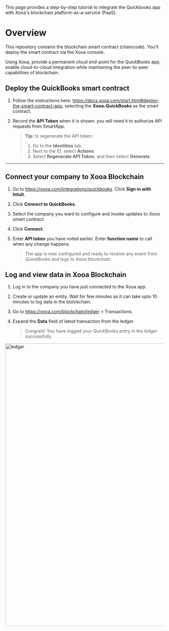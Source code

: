
This page provides a step-by-step tutorial to integrate the Quickbooks app with Xooa's blockchain platform-as-a-service (PaaS).

# Overview

This repository contains the blockchain smart contract (chaincode). You'll deploy the smart contract via the Xooa console.

Using Xooa, provide a permanent cloud end-point for the QuickBooks app, enable cloud-to-cloud integration while maintaining the peer-to-peer capabilities of blockchain.

## Deploy the QuickBooks smart contract 

 
1. Follow the instructions here: https://docs.xooa.com/start.html#deploy-the-smart-contract-app, selecting the **Xooa-QuickBooks** as the smart contract.

2. Record the **API Token** when it is shown: you will need it to authorize API requests from SmartApp.

   > **Tip:**  to regenerate the API token: 
   >
   > 1. Go to the **Identities** tab. 
   > 2. Next to the ID, select **Actions**.
   > 3. Select **Regenerate API Token**, and then select **Generate**.

___

## Connect your company to Xooa Blockchain

1. Go to <https://xooa.com/integrations/quickbooks>. Click **Sign in with Intuit**.

2. Click **Connect to QuickBooks**.

3. Select the company you want to configure and invoke updates to *Xooa smart contract*.

4. Click **Connect**.

5. Enter **API token** you have noted earlier. Enter **function name** to call when any change happens.

	> The app is now configured and ready to receive any event from *QuickBooks* and logs to *Xooa blockchain*.

## Log and view data in Xooa Blockchain

1. Log in to the company you have just connected to the Xooa app.

2. Create or update an entity. Wait for few minutes as it can take upto 10 minutes to log data in the blolckchain.

3. Go to <https://xooa.com/blockchain/ledger> > Transactions.

4. Expand the **Data** field of latest transaction from the ledger.

	> Congrats! You have logged your QuickBooks entry in the ledger successfully.

<img src="https://github.com/Xooa/samples/blob/master/images/qb_ledger.png" alt="ledger" width="900px"/>
